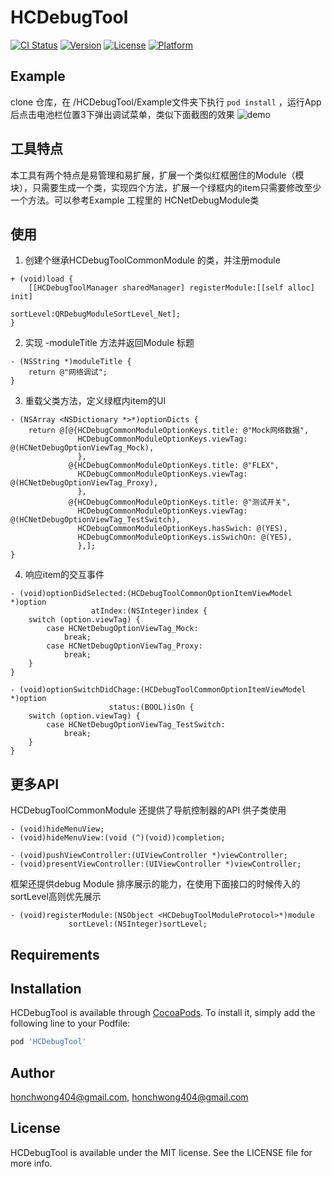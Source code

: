 # HCDebugTool

[![CI Status](https://img.shields.io/travis/honchwong404@gmail.com/HCDebugTool.svg?style=flat)](https://travis-ci.org/honchwong404@gmail.com/HCDebugTool)
[![Version](https://img.shields.io/cocoapods/v/HCDebugTool.svg?style=flat)](https://cocoapods.org/pods/HCDebugTool)
[![License](https://img.shields.io/cocoapods/l/HCDebugTool.svg?style=flat)](https://cocoapods.org/pods/HCDebugTool)
[![Platform](https://img.shields.io/cocoapods/p/HCDebugTool.svg?style=flat)](https://cocoapods.org/pods/HCDebugTool)

## Example

clone 仓库，在 /HCDebugTool/Example文件夹下执行 `pod install` ，运行App 后点击电池栏位置3下弹出调试菜单，类似下面截图的效果
![demo](http://m.qpic.cn/psb?/V10JaO4w40EHz4/LsexZv6Mw.iXuq*JbQYLfwpO*z8s5be8fNsMCXLfoNU!/b/dFIBAAAAAAAA&bo=dwHZAgAAAAADB48!&rf=viewer_4)

## 工具特点

本工具有两个特点是易管理和易扩展，扩展一个类似红框圈住的Module（模块），只需要生成一个类，实现四个方法，扩展一个绿框内的item只需要修改至少一个方法。可以参考Example 工程里的 HCNetDebugModule类

## 使用

1. 创建个继承HCDebugToolCommonModule 的类，并注册module


```objc
+ (void)load {
    [[HCDebugToolManager sharedManager] registerModule:[[self alloc] init]
                                             sortLevel:QRDebugModuleSortLevel_Net];
}
``` 

2. 实现 -moduleTitle 方法并返回Module 标题

```objc
- (NSString *)moduleTitle {
    return @"网络调试";
}
```

3. 重载父类方法，定义绿框内item的UI

```objc
- (NSArray <NSDictionary *>*)optionDicts {
    return @[@{HCDebugCommonModuleOptionKeys.title: @"Mock网络数据",
               HCDebugCommonModuleOptionKeys.viewTag: @(HCNetDebugOptionViewTag_Mock),
               },
             @{HCDebugCommonModuleOptionKeys.title: @"FLEX",
               HCDebugCommonModuleOptionKeys.viewTag: @(HCNetDebugOptionViewTag_Proxy),
               },
             @{HCDebugCommonModuleOptionKeys.title: @"测试开关",
               HCDebugCommonModuleOptionKeys.viewTag: @(HCNetDebugOptionViewTag_TestSwitch),
               HCDebugCommonModuleOptionKeys.hasSwich: @(YES),
               HCDebugCommonModuleOptionKeys.isSwichOn: @(YES),
               },];
}
```

4. 响应item的交互事件 

```objc
- (void)optionDidSelected:(HCDebugToolCommonOptionItemViewModel *)option
                  atIndex:(NSInteger)index {
    switch (option.viewTag) {
        case HCNetDebugOptionViewTag_Mock:
            break;
        case HCNetDebugOptionViewTag_Proxy:
            break;
    }
}

- (void)optionSwitchDidChage:(HCDebugToolCommonOptionItemViewModel *)option
                      status:(BOOL)isOn {
    switch (option.viewTag) {
        case HCNetDebugOptionViewTag_TestSwitch:
            break;
    }
}
```

## 更多API

HCDebugToolCommonModule 还提供了导航控制器的API 供子类使用

```
- (void)hideMenuView;
- (void)hideMenuView:(void (^)(void))completion;

- (void)pushViewController:(UIViewController *)viewController;
- (void)presentViewController:(UIViewController *)viewController;
```

框架还提供debug Module 排序展示的能力，在使用下面接口的时候传入的sortLevel高则优先展示

```
- (void)registerModule:(NSObject <HCDebugToolModuleProtocol>*)module
             sortLevel:(NSInteger)sortLevel;
```

## Requirements

## Installation

HCDebugTool is available through [CocoaPods](https://cocoapods.org). To install
it, simply add the following line to your Podfile:

```ruby
pod 'HCDebugTool'
```

## Author

honchwong404@gmail.com, honchwong404@gmail.com

## License

HCDebugTool is available under the MIT license. See the LICENSE file for more info.
